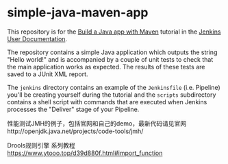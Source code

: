# simple-java-maven-app

This repository is for the
[Build a Java app with Maven](https://jenkins.io/doc/tutorials/build-a-java-app-with-maven/)
tutorial in the [Jenkins User Documentation](https://jenkins.io/doc/).

The repository contains a simple Java application which outputs the string
"Hello world!" and is accompanied by a couple of unit tests to check that the
main application works as expected. The results of these tests are saved to a
JUnit XML report.

The `jenkins` directory contains an example of the `Jenkinsfile` (i.e. Pipeline)
you'll be creating yourself during the tutorial and the `scripts` subdirectory
contains a shell script with commands that are executed when Jenkins processes
the "Deliver" stage of your Pipeline.



性能测试JMH的例子，包括官网和自己的demo，最新代码请见官网http://openjdk.java.net/projects/code-tools/jmh/




Drools规则引擎 系列教程
https://www.ytooo.top/d39d880f.html#import_function
